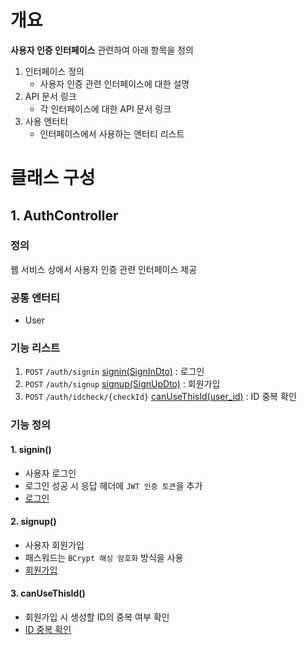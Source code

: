 # 개요
**사용자 인증 인터페이스** 관련하여 아래 항목을 정의
1. 인터페이스 정의
    - 사용자 인증 관련 인터페이스에 대한 설명
2. API 문서 링크
    - 각 인터페이스에 대한 API 문서 링크
3. 사용 엔터티
    - 인터페이스에서 사용하는 엔터티 리스트

# 클래스 구성
## 1. AuthController
### 정의
웹 서비스 상에서 사용자 인증 관련 인터페이스 제공  

### 공통 엔터티
- User

### 기능 리스트
1. `POST` `/auth/signin` [signin(SignInDto)](#1-signin) : 로그인
2. `POST` `/auth/signup` [signup(SignUpDto)](#2-signup) : 회원가입
3. `POST` `/auth/idcheck/{checkId}` [canUseThisId(user_id)](#3-canusethisid) : ID 중복 확인

### 기능 정의
#### 1. signin()
  - 사용자 로그인
  - 로그인 성공 시 응답 헤더에 `JWT 인증 토큰`을 추가
  - [로그인](https://egluuapi.codingnome.dev/docs/index.html#signIn "해당 API 문서로 이동")

#### 2. signup()
  - 사용자 회원가입
  - 패스워드는 `BCrypt 해싱 암호화` 방식을 사용
  - [회원가입](https://egluuapi.codingnome.dev/docs/index.html#SignUp "해당 API 문서로 이동")

#### 3. canUseThisId()
  - 회원가입 시 생성할 ID의 중복 여부 확인
  - [ID 중복 확인](https://egluuapi.codingnome.dev/docs/index.html#SignUp "해당 API 문서로 이동")
